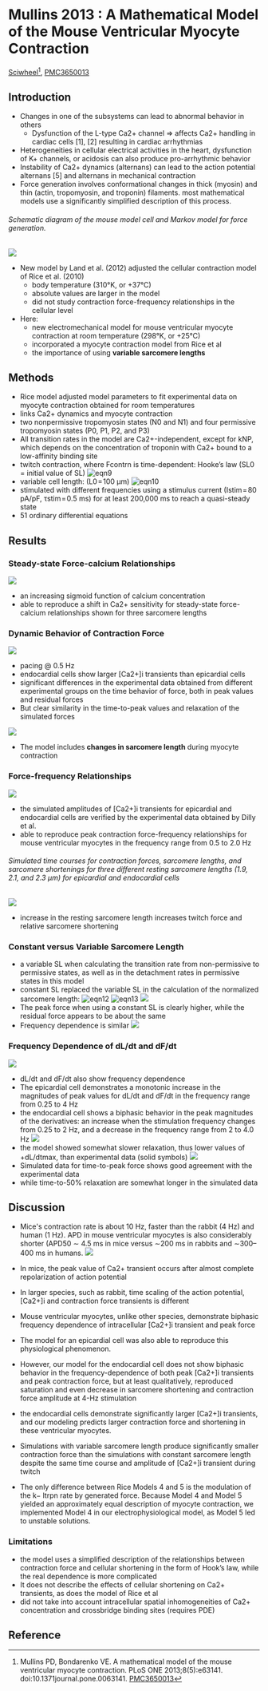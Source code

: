 # Mullins 2013 : A Mathematical Model of the Mouse Ventricular Myocyte Contraction


[Sciwheel](https://sciwheel.com/work/#/items/6000123)[^Mullins2013], [PMC3650013](http://www.ncbi.nlm.nih.gov/pmc/articles/PMC3650013)

<!--more-->

## Introduction
* Changes in one of the subsystems can lead to abnormal behavior in others
    * Dysfunction of the L-type Ca2+ channel =>  affects Ca2+ handling in cardiac cells [1], [2] resulting in cardiac arrhythmias
* Heterogeneities in cellular electrical activities in the heart, dysfunction of K+ channels, or acidosis can also produce pro-arrhythmic behavior
* Instability of Ca2+ dynamics (alternans) can lead to the action potential alternans [5] and alternans in mechanical contraction
* Force generation involves conformational changes in thick (myosin) and thin (actin, tropomyosin, and troponin) filaments. most mathematical models use a significantly simplified description of this process.

###### Schematic diagram of the mouse model cell and Markov model for force generation.
![](https://journals.plos.org/plosone/article/figure/image?size=large&id=10.1371/journal.pone.0063141.g001)

* New model by Land et al. (2012) adjusted the cellular contraction model of Rice et al. (2010)
    * body temperature (310°K, or +37°C)
    * absolute values are larger in the model
    * did not study contraction force-frequency relationships in the cellular level
* Here:
    * new electromechanical model for mouse ventricular myocyte contraction at room temperature (298°K, or +25°C)
    * incorporated a myocyte contraction model from Rice et al
    * the importance of using **variable sarcomere lengths**

## Methods

* Rice model adjusted model parameters to fit experimental data on myocyte contraction obtained for room temperatures
* links Ca2+ dynamics and myocyte contraction
* two nonpermissive tropomyosin states (N0 and N1) and four permissive tropomyosin states (P0, P1, P2, and P3)
* All transition rates in the model are Ca2+-independent, except for kNP, which depends on the concentration of troponin with Ca2+ bound to a low-affinity binding site
* twitch contraction, where Fcontrn is time-dependent: Hooke’s law (SL0 = initial value of SL)
  ![eqn9](https://user-images.githubusercontent.com/40054455/86704669-b4fe5800-c047-11ea-8cb8-8b39f558a9b1.jpg)
* variable cell length: (L0 = 100 µm)
  ![eqn10](https://user-images.githubusercontent.com/40054455/86704674-b596ee80-c047-11ea-866d-8ca43378971d.jpg)
* stimulated with different frequencies using a stimulus current (Istim = 80 pA/pF, τstim = 0.5 ms) for at least 200,000 ms to reach a quasi-steady state
* 51 ordinary differential equations

## Results

### Steady-state Force-calcium Relationships
![](https://journals.plos.org/plosone/article/figure/image?size=large&id=10.1371/journal.pone.0063141.g002)
* an increasing sigmoid function of calcium concentration
* able to reproduce a shift in Ca2+ sensitivity for steady-state force-calcium relationships shown for three sarcomere lengths

### Dynamic Behavior of Contraction Force
![](https://journals.plos.org/plosone/article/figure/image?size=large&id=10.1371/journal.pone.0063141.g003)
* pacing @ 0.5 Hz
* endocardial cells show larger [Ca2+]i transients than epicardial cells
* significant differences in the experimental data obtained from different experimental groups on the time behavior of force, both in peak values and residual forces
* But clear similarity in the time-to-peak values and relaxation of the simulated forces

![](https://journals.plos.org/plosone/article/figure/image?size=large&id=10.1371/journal.pone.0063141.t001)

* The model includes **changes in sarcomere length** during myocyte contraction

### Force-frequency Relationships
![](https://journals.plos.org/plosone/article/figure/image?size=large&id=10.1371/journal.pone.0063141.g004)
* the simulated amplitudes of [Ca2+]i transients for epicardial and endocardial cells are verified by the experimental data obtained by Dilly et al.
*  able to reproduce peak contraction force-frequency relationships for mouse ventricular myocytes in the frequency range from 0.5 to 2.0 Hz

###### Simulated time courses for contraction forces, sarcomere lengths, and sarcomere shortenings for three different resting sarcomere lengths (1.9, 2.1, and 2.3 µm) for epicardial and endocardial cells
![](https://journals.plos.org/plosone/article/figure/image?size=large&id=10.1371/journal.pone.0063141.g005)
* increase in the resting sarcomere length increases twitch force and relative sarcomere shortening

### Constant versus Variable Sarcomere Length
*  a variable SL when calculating the transition rate from non-permissive to permissive states, as well as in the detachment rates in permissive states in this model
* constant SL replaced the variable SL in the calculation of the normalized sarcomere length:
![eqn12](https://user-images.githubusercontent.com/40054455/86704676-b62f8500-c047-11ea-94b3-87628862ab49.jpg)
![eqn13](https://user-images.githubusercontent.com/40054455/86704677-b62f8500-c047-11ea-9d0a-081606c77d67.PNG)
![](https://journals.plos.org/plosone/article/figure/image?size=large&id=10.1371/journal.pone.0063141.g006)
* The peak force when using a constant SL is clearly higher, while the residual force appears to be about the same
* Frequency dependence is similar
![](https://journals.plos.org/plosone/article/figure/image?size=large&id=10.1371/journal.pone.0063141.g007)

### Frequency Dependence of dL/dt and dF/dt
![](https://journals.plos.org/plosone/article/figure/image?size=large&id=10.1371/journal.pone.0063141.g008)
*  dL/dt and dF/dt also show frequency dependence
* The epicardial cell demonstrates a monotonic increase in the magnitudes of peak values for dL/dt and dF/dt in the frequency range from 0.25 to 4 Hz
* the endocardial cell shows a biphasic behavior in the peak magnitudes of the derivatives: an increase when the stimulation frequency changes from 0.25 to 2 Hz, and a decrease in the frequency range from 2 to 4.0 Hz
![](https://journals.plos.org/plosone/article/figure/image?size=large&id=10.1371/journal.pone.0063141.g009)
* the model showed somewhat slower relaxation, thus lower values of +dL/dtmax, than experimental data (solid symbols)
![](https://journals.plos.org/plosone/article/figure/image?size=large&id=10.1371/journal.pone.0063141.g010)
* Simulated data for time-to-peak force shows good agreement with the experimental data
* while time-to-50% relaxation are somewhat longer in the simulated data

## Discussion
* Mice's contraction rate is about 10 Hz, faster than the rabbit (4 Hz) and human (1 Hz). APD in mouse ventricular myocytes is also considerably shorter (APD50 ∼ 4.5 ms in mice versus ∼200 ms in rabbits and ∼300–400 ms in humans.
![](https://journals.plos.org/plosone/article/figure/image?size=large&id=10.1371/journal.pone.0063141.g011)
* In mice, the peak value of Ca2+ transient occurs after almost complete repolarization of action potential
* In larger species, such as rabbit, time scaling of the action potential, [Ca2+]i and contraction force transients is different

* Mouse ventricular myocytes, unlike other species, demonstrate biphasic frequency dependence of intracellular [Ca2+]i transient and peak force
* The model for an epicardial cell was also able to reproduce this physiological phenomenon.
* However, our model for the endocardial cell does not show biphasic behavior in the frequency-dependence of both peak [Ca2+]i transients and peak contraction force, but at least qualitatively, reproduced saturation and even decrease in sarcomere shortening and contraction force amplitude at 4-Hz stimulation
* the endocardial cells demonstrate significantly larger [Ca2+]i transients, and our modeling predicts larger contraction force and shortening in these ventricular myocytes.
* Simulations with variable sarcomere length produce significantly smaller contraction force than the simulations with constant sarcomere length despite the same time course and amplitude of [Ca2+]i transient during twitch
* The only difference between Rice Models 4 and 5 is the modulation of the k− ltrpn rate by generated force. Because Model 4 and Model 5 yielded an approximately equal description of myocyte contraction, we implemented Model 4 in our electrophysiological model, as Model 5 led to unstable solutions.

### Limitations
* the model uses a simplified description of the relationships between contraction force and cellular shortening in the form of Hook’s law, while the real dependence is more complicated
* It does not describe the effects of cellular shortening on Ca2+ transients, as does the model of Rice et al
* did not take into account intracellular spatial inhomogeneities of Ca2+ concentration and crossbridge binding sites (requires PDE)

## Reference
[^Mullins2013]: Mullins PD, Bondarenko VE. A mathematical model of the mouse ventricular myocyte contraction. PLoS ONE 2013;8(5):e63141. doi:10.1371journal.pone.0063141. [PMC3650013](http://www.ncbi.nlm.nih.gov/pmc/articles/PMC3650013)

